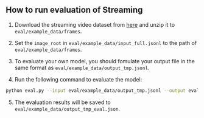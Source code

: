 ## How to run evaluation of Streaming

1. Download the streaming video dataset from [here](https://drive.google.com/file/d/1VV020tllAvlvXyjjg7mJKmY8GPjVWfTz/view?usp=drive_link) and unzip it to `eval/example_data/frames`.

2. Set the `image_root` in `eval/example_data/input_full.jsonl` to the path of `eval/example_data/frames`.

3. To evaluate your own model, you should fomulate your output file in the same format as `eval/example_data/output_tmp.jsonl`.

4. Run the following command to evaluate the model:

```bash
python eval.py --input eval/example_data/output_tmp.jsonl --output eval/example_data/output_tmp_eval.json
```

5. The evaluation results will be saved to `eval/example_data/output_tmp_eval.json`.
